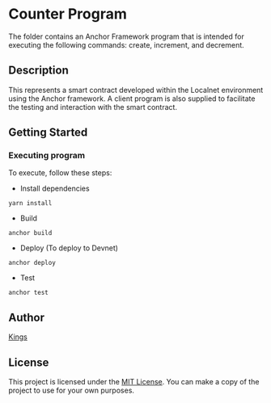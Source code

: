 # Counter Program

The folder contains an Anchor Framework program that is intended for executing the following commands: create, increment, and decrement.

## Description

This represents a smart contract developed within the Localnet environment using the Anchor framework. A client program is also supplied to facilitate the testing and interaction with the smart contract.

## Getting Started

### Executing program

To execute, follow these steps:

- Install dependencies

`yarn install`

- Build

`anchor build`

- Deploy (To deploy to Devnet)

`anchor deploy`

- Test

`anchor test`

## Author

[Kings](https://github.com/mastkings)

## License

This project is licensed under the [MIT License](LICENSE).
You can make a copy of the project to use for your own purposes.
